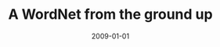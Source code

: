 ---
# Documentation: https://wowchemy.com/docs/managing-content/

title: A WordNet from the ground up
subtitle: ''
summary: ''
authors:
- piasecki
- Stanisław Szpakowicz
- Bartosz H. Broda
tags: []
categories: []
date: '2009-01-01'
lastmod: 2022-10-07T05:10:14Z
featured: false
draft: false

# Featured image
# To use, add an image named `featured.jpg/png` to your page's folder.
# Focal points: Smart, Center, TopLeft, Top, TopRight, Left, Right, BottomLeft, Bottom, BottomRight.
image:
  caption: ''
  focal_point: ''
  preview_only: false

# Projects (optional).
#   Associate this post with one or more of your projects.
#   Simply enter your project's folder or file name without extension.
#   E.g. `projects = ["internal-project"]` references `content/project/deep-learning/index.md`.
#   Otherwise, set `projects = []`.
projects: []
publishDate: '2022-10-07T05:10:12.984260Z'
publication_types:
- '5'
abstract: ''
publication: '*Oficyna Wydawnicza Politechniki Wrocławskiej*'
links:
- name: URL
  url: http://www.dbc.wroc.pl/publication/4367
---